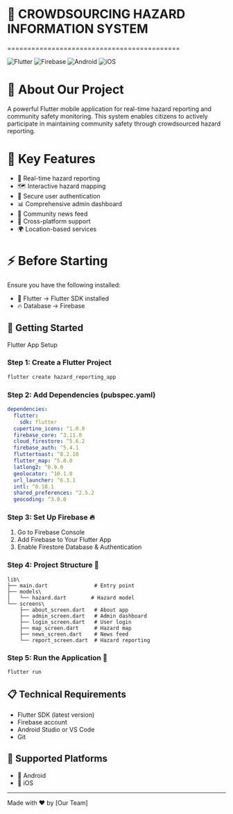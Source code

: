 # 🚨 CROWDSOURCING HAZARD INFORMATION SYSTEM
===========================================

![Flutter](https://img.shields.io/badge/Flutter-%2302569B.svg?style=for-the-badge&logo=Flutter&logoColor=white)
![Firebase](https://img.shields.io/badge/firebase-%23039BE5.svg?style=for-the-badge&logo=firebase)
![Android](https://img.shields.io/badge/Android-3DDC84?style=for-the-badge&logo=android&logoColor=white)
![iOS](https://img.shields.io/badge/iOS-000000?style=for-the-badge&logo=ios&logoColor=white)

# 📱 About Our Project
A powerful Flutter mobile application for real-time hazard reporting and community safety monitoring. This system enables citizens to actively participate in maintaining community safety through crowdsourced hazard reporting.

# 🎯 Key Features
- 📍 Real-time hazard reporting
- 🗺️ Interactive hazard mapping
- 🔐 Secure user authentication
- 📊 Comprehensive admin dashboard
- 📰 Community news feed
- 📱 Cross-platform support
- 🌍 Location-based services

# ⚡ Before Starting
Ensure you have the following installed:
- 📱 Flutter → Flutter SDK installed
- 🔥 Database → Firebase
  
## 🚀 Getting Started
Flutter App Setup

### Step 1: Create a Flutter Project
```bash
flutter create hazard_reporting_app
```

### Step 2: Add Dependencies (pubspec.yaml)
```yaml
dependencies:
  flutter:
    sdk: flutter
  cupertino_icons: ^1.0.8
  firebase_core: ^3.11.0
  cloud_firestore: ^5.6.2
  firebase_auth: ^5.4.1
  fluttertoast: ^8.2.10
  flutter_map: ^5.0.0
  latlong2: ^0.9.0
  geolocator: ^10.1.0
  url_launcher: ^6.3.1
  intl: ^0.18.1
  shared_preferences: ^2.5.2
  geocoding: ^3.0.0
```

### Step 3: Set Up Firebase 🔥
1. Go to Firebase Console
2. Add Firebase to Your Flutter App
3. Enable Firestore Database & Authentication

### Step 4: Project Structure 📁
```
lib\
├── main.dart               # Entry point
├── models\
│   └── hazard.dart        # Hazard model
└── screens\
    ├── about_screen.dart   # About app
    ├── admin_screen.dart   # Admin dashboard
    ├── login_screen.dart   # User login
    ├── map_screen.dart     # Hazard map
    ├── news_screen.dart    # News feed
    └── report_screen.dart  # Hazard reporting
```

### Step 5: Run the Application 🚀
```bash
flutter run
```

## 📋 Technical Requirements
- Flutter SDK (latest version)
- Firebase account
- Android Studio or VS Code
- Git

## 📱 Supported Platforms
- 🤖 Android
- 🍎 iOS

---
Made with ❤️ by [Our Team]
